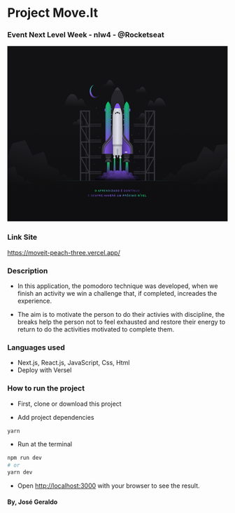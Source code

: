 # Project Move.It 
### Event Next Level Week - nlw4 - @Rocketseat
<img src="https://github.com/josegcmoraes/moveit-next/blob/master/img_proj/Wallpaper%20-%201440x900.png" width="640" height="400">

### Link Site
https://moveit-peach-three.vercel.app/

### Description
* In this application, the pomodoro technique was developed, when we finish an activity 
we win a challenge that, if completed, increades the experience.

* The aim is to motivate the person to do their activies with discipline, the breaks help
the person not to feel exhausted and restore their energy to return to do the activities
motivated to complete them.

### Languages used
* Next.js, React.js, JavaScript, Css, Html
* Deploy with Versel

### How to run the project
* First, clone or download this project

* Add project dependencies
```
yarn
```

* Run at the terminal

```bash
npm run dev
# or
yarn dev
```

* Open [http://localhost:3000](http://localhost:3000) with your browser to see the result.


#### By, José Geraldo



